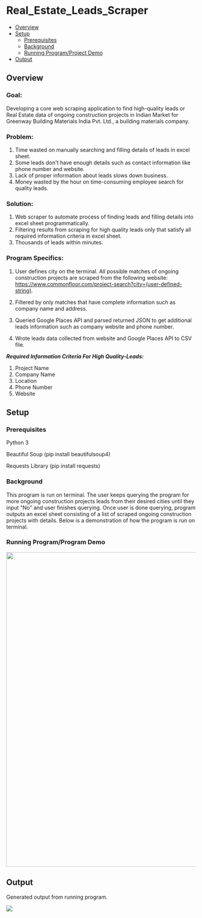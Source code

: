 Real_Estate_Leads_Scraper
=======

- [Overview](#Overview)
- [Setup](#Setup)
    - [Prerequisites](#Prerequisites)
    - [Background](#Background)
    - [Running Program/Project Demo](#Running-Program/Project-Demo)
- [Output](#Output)

Overview
------

### Goal:

Developing a core web scraping application to find high-quality leads or Real Estate data of ongoing construction projects in Indian Market for Greenway Building Materials India Pvt. Ltd., a building materials company. 

### Problem: 
1) Time wasted on manually searching and filling details of leads in excel sheet.
2) Some leads don't have enough details such as contact information like phone number and website.
3) Lack of proper information about leads slows down business.
4) Money wasted by the hour on time-consuming employee search for quality leads.

### Solution:
1) Web scraper to automate process of finding leads and filling details into excel sheet programmatically.
2) Filtering results from scraping for high quality leads only that satisfy all required information criteria in excel sheet.
3) Thousands of leads within minutes.

### Program Specifics:
1) User defines city on the terminal. All possible matches of ongoing construction projects are scraped from the following website: https://www.commonfloor.com/project-search?city=(user-defined-string).

2) Filtered by only matches that have complete information such as company name and address.

2) Queried Google Places API and parsed returned JSON to get additional leads information such as company website and phone number.

3) Wrote leads data collected from website and Google Places API to CSV file.


___Required Information Criteria For High Quality-Leads:___
1) Project Name
2) Company Name
3) Location
4) Phone Number
5) Website 


Setup
------

### Prerequisites

Python 3       

Beautiful Soup      (pip install beautifulsoup4)

Requests Library    (pip install requests)

### Background

This program is run on terminal. 
The user keeps querying the program for more ongoing construction projects leads from their desired cities until they input "No" and user finishes querying.
Once user is done querying, program outputs an excel sheet consisting of a list of scraped ongoing construction projects with details.
Below is a demonstration of how the program is run on terminal.

### Running Program/Program Demo

<a href="https://drive.google.com/file/d/1EHvNf4dd2-uVrOHggmzPo-0Kx91FDUuA/view"><img src="https://asciinema.org/a/291902.png" width="836"/></a>

Output
------
Generated output from running program.

![](images/output_img.png?raw=true)

